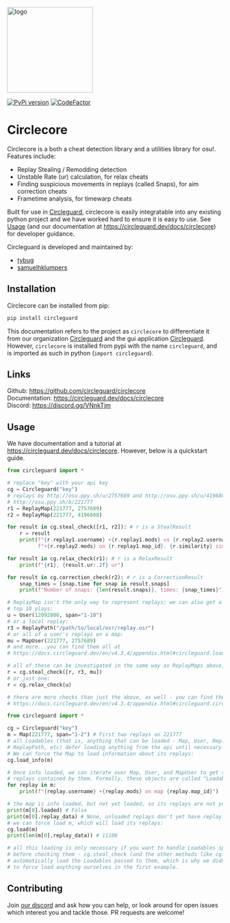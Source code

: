 <img src="readme_resources/logo.png" alt="logo" width="200" height="200"/>

[![PyPi version](https://badge.fury.io/py/circleguard.svg)](https://pypi.org/project/circleguard/)
[![CodeFactor](https://www.codefactor.io/repository/github/circleguard/circlecore/badge)](https://www.codefactor.io/repository/github/circleguard/circlecore)

# Circlecore

Circlecore is a both a cheat detection library and a utilities library for osu!. Features include:

* Replay Stealing / Remodding detection
* Unstable Rate (ur) calculation, for relax cheats
* Finding suspicious movements in replays (called Snaps), for aim correction cheats
* Frametime analysis, for timewarp cheats

Built for use in [Circleguard](https://github.com/circleguard/circleguard), circlecore is easily integratable into any existing python project and we have worked hard to ensure it is easy to use. See [Usage](#Usage) (and our documentation at <https://circleguard.dev/docs/circlecore>) for developer guidance.

Circleguard is developed and maintained by:

* [tybug](https://github.com/tybug)
* [samuelhklumpers](https://github.com/samuelhklumpers)

## Installation

Circlecore can be installed from pip:

```bash
pip install circleguard
```

This documentation refers to the project as `circlecore` to differentiate it from our organization [Circleguard](https://github.com/circleguard) and the gui application [Circleguard](https://github.com/circleguard/circleguard). However, `circlecore` is installed from pypi with the name `circleguard`, and is imported as such in python (`import circleguard`).

## Links

Github: <https://github.com/circleguard/circlecore> <br/>
Documentation: <https://circleguard.dev/docs/circlecore> <br/>
Discord: <https://discord.gg/VNnkTjm> <br/>

## Usage

We have documentation and a tutorial at <https://circleguard.dev/docs/circlecore>. However, below is a quickstart guide.

```python
from circleguard import *

# replace "key" with your api key
cg = Circleguard("key")
# replays by http://osu.ppy.sh/u/2757689 and http://osu.ppy.sh/u/4196808 on map
# http://osu.ppy.sh/b/221777
r1 = ReplayMap(221777, 2757689)
r2 = ReplayMap(221777, 4196808)

for result in cg.steal_check([r1, r2]): # r is a StealResult
    r = result
    print(f"{r.replay1.username} +{r.replay1.mods} vs {r.replay2.username} "
          f"+{r.replay2.mods} on {r.replay1.map_id}. {r.similarity} sim")

for result in cg.relax_check(r1): # r is a RelaxResult
    print(f"{r1}, {result.ur:.2f} ur")

for result in cg.correction_check(r2): # r is a CorrectionResult
    snap_times = [snap.time for snap in result.snaps]
    print(f"Number of snaps: {len(result.snaps)}, times: {snap_times}")

# ReplayMap isn't the only way to represent replays; we can also get a user's
# top 10 plays:
u = User(12092800, span="1-10")
# or a local replay:
r3 = ReplayPath("/path/to/local/osr/replay.osr")
# or all of a user's replays on a map:
mu = MapUser(221777, 2757689)
# and more...you can find them all at
# https://docs.circleguard.dev/en/v4.3.4/appendix.html#circleguard.loadables.Loadable.

# all of these can be investigated in the same way as ReplayMaps above, eg:
r = cg.steal_check([r, r3, mu])
# or just one:
r = cg.relax_check(u)

# there are more checks than just the above, as well - you can find them all at
# https://docs.circleguard.dev/en/v4.3.4/appendix.html#circleguard.circleguard.Circleguard
```

```python
from circleguard import *

cg = Circleguard("key")
m = Map(221777, span="1-2") # First two replays on 221777
# all Loadables (that is, anything that can be loaded - Map, User, ReplayMap,
# ReplayPath, etc) defer loading anything from the api until necessary.
# We can force the Map to load information about its replays:
cg.load_info(m)

# Once info loaded, we can iterate over Map, User, and MapUser to get the
# replays contained by them. Formally, these objects are called "LoadableContainers"
for replay in m:
    print(f"{replay.username} +{replay.mods} on map {replay.map_id}")

# the map is info loaded, but not yet loaded, so its replays are not yet loaded either
print(m[0].loaded) # False
print(m[0].replay_data) # None, unloaded replays don't yet have replay data
# we can force load m, which will load its replays:
cg.load(m)
print(len(m[0].replay_data)) # 11100

# all this loading is only necessary if you want to handle Loadables specially
# before checking them - cg.steal_check (and the other methods like cg.relax_check)
# automatically load the Loadables passed to them, which is why we didn't need
# to force load anything ourselves in the first example.
```

## Contributing

Join [our discord](https://discord.gg/VNnkTjm) and ask how you can help, or look around for open issues which interest you and tackle those. PR requests are welcome!

